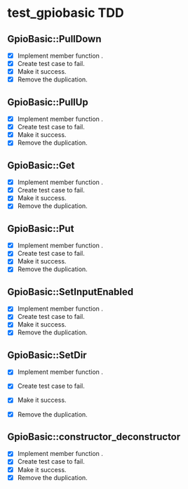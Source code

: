 # test_gpiobasic TDD

## GpioBasic::PullDown
- [x] Implement member function . 
- [x] Create test case to fail. 
- [x] Make it success. 
- [x] Remove the duplication. 

## GpioBasic::PullUp
- [x] Implement member function . 
- [x] Create test case to fail. 
- [x] Make it success. 
- [x] Remove the duplication. 

## GpioBasic::Get
- [x] Implement member function . 
- [x] Create test case to fail. 
- [x] Make it success. 
- [x] Remove the duplication. 

## GpioBasic::Put
- [x] Implement member function . 
- [x] Create test case to fail. 
- [x] Make it success. 
- [x] Remove the duplication. 

## GpioBasic::SetInputEnabled
- [x] Implement member function . 
- [x] Create test case to fail. 
- [x] Make it success. 
- [x] Remove the duplication. 

## GpioBasic::SetDir
- [x] Implement member function . 
- [x] Create test case to fail. 
- [x] Make it success. 
- [x] Remove the duplication. 


## GpioBasic::constructor_deconstructor
- [x] Implement member function . 
- [x] Create test case to fail. 
- [x] Make it success. 
- [x] Remove the duplication. 
